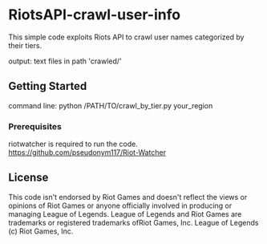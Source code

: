 # RiotsAPI-crawl-user-info

This simple code exploits Riots API to crawl user names categorized by their tiers.

output: text files in path 'crawled/'

## Getting Started

command line: python /PATH/TO/crawl_by_tier.py your_region

### Prerequisites

riotwatcher is required to run the code. https://github.com/pseudonym117/Riot-Watcher

## License

This code isn't endorsed by Riot Games and doesn't reflect the views or opinions of Riot Games or anyone officially involved in producing or managing League of Legends. 
League of Legends and Riot Games are trademarks or registered trademarks ofRiot Games, Inc. League of Legends (c) Riot Games, Inc.
